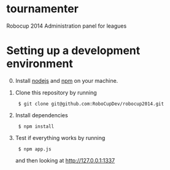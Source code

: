 tournamenter
============

Robocup 2014 Administration panel for leagues

Setting up a development environment
====================================

0. Install [nodejs](http://howtonode.org/how-to-install-nodejs) and [npm](http://howtonode.org/introduction-to-npm) on your machine.

1. Clone this repository by running

        $ git clone git@github.com:RoboCupDev/robocup2014.git

2. Install dependencies

        $ npm install

3. Test if everything works by running

        $ npm app.js

   and then looking at http://127.0.0.1:1337
